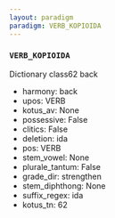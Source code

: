 ```yaml
---
layout: paradigm
paradigm: VERB_KOPIOIDA
---
```

### ` VERB_KOPIOIDA `

Dictionary class62 back
* harmony: back
* upos: VERB
* kotus_av: None
* possessive: False
* clitics: False
* deletion: ida
* pos: VERB
* stem_vowel: None
* plurale_tantum: False
* grade_dir: strengthen
* stem_diphthong: None
* suffix_regex: ida
* kotus_tn: 62
